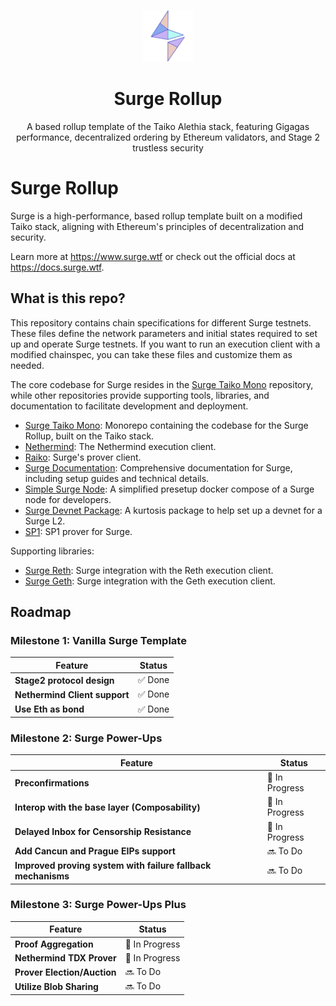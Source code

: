 <p align="center">
  <img src="./.github/SurgeLogoOnly.svg" width="80" alt="Logo for Surge" />
</p>

<h1 align="center">
  Surge Rollup
</h1>

<p align="center">
  A based rollup template of the Taiko Alethia stack, featuring Gigagas performance, decentralized ordering by Ethereum validators, and Stage 2 trustless security
</p>

# Surge Rollup

Surge is a high-performance, based rollup template built on a modified Taiko stack, aligning with Ethereum's principles of decentralization and security. 

Learn more at https://www.surge.wtf or check out the official docs at https://docs.surge.wtf.

## What is this repo?

This repository contains chain specifications for different Surge testnets. These files define the network parameters and initial states required to set up and operate Surge testnets. If you want to run an execution client with a modified chainspec, you can take these files and customize them as needed.


The core codebase for Surge resides in the [Surge Taiko Mono](https://github.com/NethermindEth/surge-taiko-mono) repository, while other repositories provide supporting tools, libraries, and documentation to facilitate development and deployment.

- [Surge Taiko Mono](https://github.com/NethermindEth/surge-taiko-mono): Monorepo containing the codebase for the Surge Rollup, built on the Taiko stack.
- [Nethermind](https://github.com/NethermindEth/nethermind): The Nethermind execution client.
- [Raiko](https://github.com/NethermindEth/raiko): Surge's prover client.
- [Surge Documentation](https://github.com/NethermindEth/surge-docs): Comprehensive documentation for Surge, including setup guides and technical details.
- [Simple Surge Node](https://github.com/NethermindEth/simple-surge-node): A simplified presetup docker compose of a Surge node for developers.
- [Surge Devnet Package](https://github.com/NethermindEth/surge-devnet-package): A kurtosis package to help set up a devnet for a Surge L2.
- [SP1](https://github.com/NethermindEth/sp1): SP1 prover for Surge.

Supporting libraries:
- [Surge Reth](https://github.com/NethermindEth/surge-reth): Surge integration with the Reth execution client.
- [Surge Geth](https://github.com/NethermindEth/surge-geth): Surge integration with the Geth execution client.

## Roadmap

### Milestone 1: Vanilla Surge Template

| Feature                                                  | Status           |
|----------------------------------------------------------|------------------|
| **Stage2 protocol design**                               | ✅ Done          |
| **Nethermind Client support**                            | ✅ Done          |
| **Use Eth as bond**                                      | ✅ Done          |

### Milestone 2: Surge Power-Ups

| Feature                                                                                           | Status           |
|---------------------------------------------------------------------------------------------------|------------------|
| **Preconfirmations**                                                                              | 🚧 In Progress   |
| **Interop with the base layer (Composability)**                                                   | 🚧 In Progress   |
| **Delayed Inbox for Censorship Resistance**                                                       | 🚧 In Progress   |
| **Add Cancun and Prague EIPs support**                                                            | 🔜 To Do         |
| **Improved proving system with failure fallback mechanisms**                                      | 🔜 To Do         |

### Milestone 3: Surge Power-Ups Plus

| Feature                                                                                           | Status           |
|---------------------------------------------------------------------------------------------------|------------------|
| **Proof Aggregation**                                                                             | 🚧 In Progress   |
| **Nethermind TDX Prover**                                                                         | 🚧 In Progress   |
| **Prover Election/Auction**                                                                       | 🔜 To Do         |
| **Utilize Blob Sharing**                                                                          | 🔜 To Do         |
